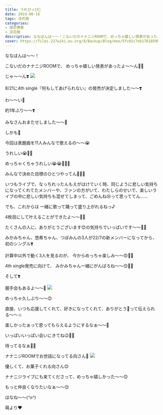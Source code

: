 ```yaml
---
title: うれぴっぴ🐥
date: 2019-06-16
tags: 涼花萌
categories: 
- 成员博客
- 涼花萌
description: ななばんは〜〜！こないだのナナニジROOMで、めっちゃ嬉しい発表があったよ〜〜ん🤗💓じゃ〜〜ん❣️8/21に4th single『何もしてあげられない』の発売...
cover: https://files.227wiki.eu.org/d/Backup/Blog/moe/5fc02c7eb1761859b4f99af911815.jpg 
---
```







ななばんは〜〜！






こないだのナナニジROOMで、
めっちゃ嬉しい発表があったよ〜〜ん🤗💓








じゃ〜〜ん❣️
![](https://files.227wiki.eu.org/d/Backup/Blog/moe/5fc02c7eb1761859b4f99af911815.jpg)






8/21に4th single『何もしてあげられない』の発売が決定しました〜〜❣️





わ〜〜い🤗







約1年ぶり〜〜❣️


みなさんおまたせしました〜〜🤗








しかも🥺



今回は表題曲を11人みんなで歌えるの〜〜😭





うれしい😭💓💓


めっちゃくちゃうれしい😭😭💓💓💓









みんなで決めた目標のひとつやってん🥺💓💓









いつもライブで、なっちれったんもえがはけていく時、同じように悲しい気持ちになってくれてたメンバーや、ファンの方がいて、わたしらのせいで、楽しいライブの中に悲しい気持ちも混ぜてしまって、ごめんね😢って思っててん……







でも、これからは
一緒に歌って踊って盛り上がれるねっ♪








4枚目にして叶えることができたよ〜〜💓💓






たくさんの人に、ありがとうございます😊の気持ちでいっぱいです〜〜💓💓











みかみちゃん、悠希ちゃん、つぼみんの3人が22/7の新メンバーになってから、初のシングル❣️





計算中以外で動く3人を見るのが、
今からめっちゃ楽しみ〜〜😍💓💓







4th single発売に向けて、
みかみちゃん一緒にがんばろね〜〜😊💓💓










そして❣️



握手会もあるよ〜〜💓
![](https://files.227wiki.eu.org/d/Backup/Blog/moe/5fc02c7eb1761859b4f99af911815-01.jpg)





めっちゃ久しぶり〜〜😊



直接、いつも応援してくれて、好きになってくれて、ありがとう💓って伝えられる〜〜☺️




楽しかったぁって思ってもらえるようにするなぁ〜〜🥰



いっぱいいっぱい会いにきてね😉💓💓



待ってるなぁ🐥💓









ナナニジROOMでお世話になってる向さん💓
![](https://files.227wiki.eu.org/d/Backup/Blog/moe/5fc02c7eb1761859b4f99af911815-02.jpg)





優しくて、お菓子くれる向さん😊




ナナニジライブにも来てくださって、めっちゃ嬉しかった〜〜😊



もっと仲良くなりたいなぁ〜〜😊






ほなね〜〜(*^o^*)



萌より❤︎


